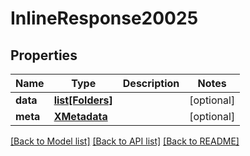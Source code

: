 # InlineResponse20025

## Properties
Name | Type | Description | Notes
------------ | ------------- | ------------- | -------------
**data** | [**list[Folders]**](Folders.md) |  | [optional] 
**meta** | [**XMetadata**](XMetadata.md) |  | [optional] 

[[Back to Model list]](../README.md#documentation-for-models) [[Back to API list]](../README.md#documentation-for-api-endpoints) [[Back to README]](../README.md)

